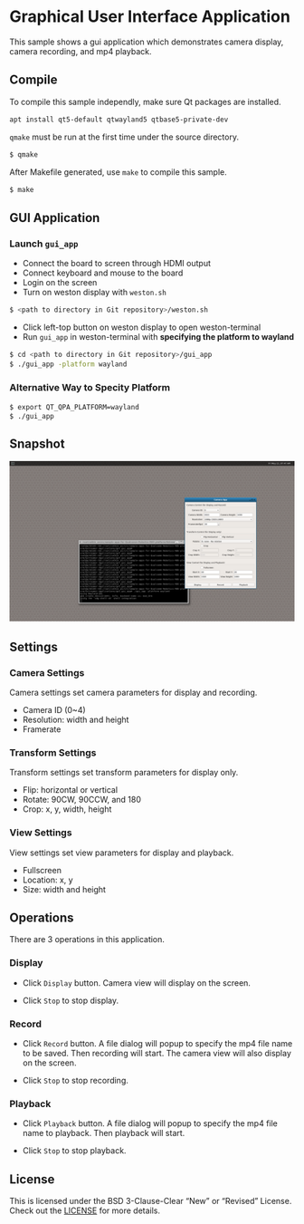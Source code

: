 # Graphical User Interface Application

This sample shows a gui application which demonstrates camera display, camera recording, and mp4 playback. 


## Compile

To compile this sample independly, make sure Qt packages are installed.

```bash
apt install qt5-default qtwayland5 qtbase5-private-dev
```

```qmake``` must be run at the first time under the source directory.

```bash
$ qmake
```

After Makefile generated, use ```make``` to compile this sample.

```bash
$ make
```

## GUI Application

### Launch ```gui_app```

+ Connect the board to screen through HDMI output
+ Connect keyboard and mouse to the board
+ Login on the screen
+ Turn on weston display with ```weston.sh```
``` bash
$ <path to directory in Git repository>/weston.sh
```
+ Click left-top button on weston display to open weston-terminal
+ Run ```gui_app``` in weston-terminal with **specifying the platform to wayland**
  
```bash
$ cd <path to directory in Git repository>/gui_app
$ ./gui_app -platform wayland
```

### Alternative Way to Specity Platform

```
$ export QT_QPA_PLATFORM=wayland
$ ./gui_app
```

## Snapshot

![Iamge text](image/gui-app-snapshot.png)

## Settings

### Camera Settings

Camera settings set camera parameters for display and recording.

+ Camera ID (0~4)
+ Resolution: width and height
+ Framerate

### Transform Settings

Transform settings set transform parameters for display only.

+ Flip: horizontal or vertical
+ Rotate: 90CW, 90CCW, and 180
+ Crop: x, y, width, height

### View Settings

View settings set view parameters for display and playback.

+ Fullscreen
+ Location: x, y
+ Size: width and height


## Operations

There are 3 operations in this application.

### Display

+ Click ```Display``` button. Camera view will display on the screen.

+ Click ```Stop``` to stop display.

### Record

+ Click ```Record``` button. A file dialog will popup to specify the mp4 file name to be saved. Then recording will start. The camera view will also display on the screen.

+ Click ```Stop``` to stop recording.

### Playback

+ Click ```Playback``` button. A file dialog will popup to specify the mp4 file name to playback. Then playback will start. 

+ Click ```Stop``` to stop playback.

## License
This is licensed under the BSD 3-Clause-Clear “New” or “Revised” License. Check out the [LICENSE](../LICENSE) for more details.
